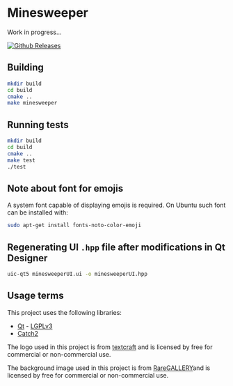 # Minesweeper
Work in progress...

[![Github Releases](https://img.shields.io/badge/release-v1.0-brightgreen)](https://gitlab-stud.elka.pw.edu.pl/mmachnik/minesweeper)

## Building
```sh
mkdir build
cd build
cmake ..
make minesweeper
```

## Running tests
```sh
mkdir build
cd build
cmake ..
make test
./test
```

## Note about font for emojis
A system font capable of displaying emojis is required. On Ubuntu such font can be installed with:

```sh
sudo apt-get install fonts-noto-color-emoji
```

## Regenerating UI `.hpp` file after modifications in Qt Designer
```sh
uic-qt5 minesweeperUI.ui -o minesweeperUI.hpp
```

## Usage terms
This project uses the following libraries:
* [Qt](https://www.qt.io/) - [LGPLv3](https://www.gnu.org/licenses/lgpl-3.0.en.html)
* [Catch2](https://github.com/catchorg/Catch2)

The logo used in this project is from [textcraft](https://textcraft.net) and is licensed by free for commercial or non-commercial use.

The background image used in this project is from [RareGALLERY](https://rare-gallery.com)and is licensed by free for commercial or non-commercial use.
